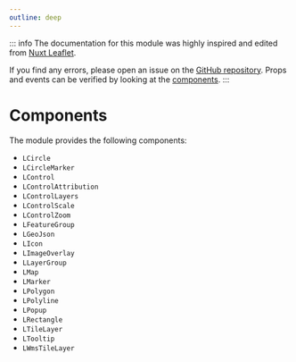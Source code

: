 ```yaml
---
outline: deep
---
```


::: info
The documentation for this module was highly inspired and edited from [Nuxt Leaflet](https://leaflet.nuxtjs.org/).

If you find any errors, please open an issue on the [GitHub repository](https://github.com/maxel01/vue-leaflet).
Props and events can be verified by looking at the [components](https://github.com/maxel01/vue-leaflet/tree/master/src/components).
:::

# Components

The module provides the following components:

- `LCircle`
- `LCircleMarker`
- `LControl`
- `LControlAttribution`
- `LControlLayers`
- `LControlScale`
- `LControlZoom`
- `LFeatureGroup`
- `LGeoJson`
- `LIcon`
- `LImageOverlay`
- `LLayerGroup`
- `LMap`
- `LMarker`
- `LPolygon`
- `LPolyline`
- `LPopup`
- `LRectangle`
- `LTileLayer`
- `LTooltip`
- `LWmsTileLayer`